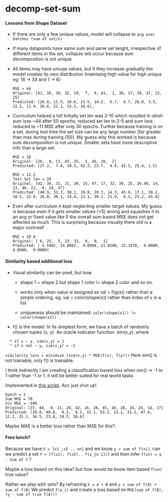 # decomp-set-sum

#### Lessons from Shape Dataset

* If there are only a few unique values, model will collapse to ``avg over batches (sum of set/n)``

* if many datapoints have same sum and same set lenght, irrespective of different items in the set, collapse will occur because sum decomposition is not unique

* All items may have uniuqe values, but if they increase gradually the model creates its own distribution (maintaing high value for high unique eg: 18 -> 34 and 1 -> 6)

    ```
    MSE = 44
    Original: [41, 16, 38, 32, 19,  7,  9, 41,  1, 36, 17, 38, 37, 22, 25]
    Predicted: [26.8, 11.5, 26.6, 23.5, 14.2,  6.7,  8.7, 26.8, 3.5, 22.5, 11.9, 26.6, 22.1, 15.5, 16.6],
    ```

* Curriculum helped a lot! Initially set len was 2-10 which resulted in okish sum loss ~44 after 50 epochs, reduced set len to 2-5 and sum loss reduced to ~11 MSE after only 30 epochs.
Further because training is on a set, during test time the set size can be any large number (far greater than max during training (10)). 
My guess why this worked is because sum decomposition is not unique. Smaller sets have more descriptive info than a large set.


    ```
    MSE = 18
    Original: [28,  8, 11, 43, 25,  5, 46, 26,  2]
    Predicted: [27.2,  7.4, 10.3, 42.3, 23.7,  4.6, 43.3, 25.4, 1.5]
    ```

    ```
    MSE = 12.2
    Test Set len = 20
    Original: [42, 34, 31, 21, 30, 15, 47, 17, 32, 38, 25, 26,40, 14, 13, 40, 22,  6, 24, 47]
    Predicted: [40.9, 32.3, 30.1, 19.8, 29.3, 14.3, 45.9, 17.1, 30.2, 38.5, 22.8, 26.0, 39.1, 14.4, 13.1, 39.1, 21.9,  6.1, 23.2, 45.9]
    ```

* Even after curriculum it kept neglecting smaller target values. My guess is because even if it gets smaller values (<5) wrong and squashes it to an avg or fixed value like 0 the overall sum based MSE does not get affected as much.
This is surprising because visually there still is a major contrast!

    ```
    MSE = 10.8
    Original: [ 6, 25,  5, 23, 33,  0,  0,  1]
    Predicted: [ 6.5481, 24.8862,  4.0904, 21.8106, 32.3578,  0.0000,  0.0000,  0.0000]
    ```
#### Similarity based additional loss

* Visual similarity can be used, but how.
  * shape 1 ~ shape 2 but shape 1 color != shape 2 color and so on.
  * works only when value is assigned as val = f(g(x)) rather than a simple ordering.
    eg. val = color(shape(x)) rather than index of x in a list

  * uniqueness should be maintained: ``color(shape(x1)) != color(shape(x2))``

* f() is the model. In its simplest form, we have a batch of randomly chosen tuples (x, y).
An oracle indicator function: sim(x,y), where
```
  * if x ~ y, sim(x,y) = 1
  * if x not ~ y, sim(x,y) = -1
```
``similarity_loss = minimize (sim(x,y) * MSE(f(x), f(y)))``
Here sim() is not trainable, only f() is trainable.

I think indirectly I am creating a classification based loss
when sim() -> -1 to 1 rather than -1 or 1, it will be better suited for real world tasks

Implemented in [this script](./train_shapes_vis_oracle.py). Acc just shot up! 
```
Epoch = 2
Sum MSE = 70
Vis MSE = -590
Original: [37, 44,  0, 11, 28, 42, 16, 28, 45, 16, 28, 34, 24, 14, 17]
Predicted: [39.0, 49.8,  0.2,  8.1, 31.1, 53.2, 12.1, 31.1, 47.4, 12.1, 31.1, 34.5, 23.8, 10.5, 10.6]
```

Maybe MAE is a better loss rather than MSE for this?. 



#### Free lunch?

Because we have ``X = [x1 ,x2 .. xn]`` and we know ``y = sum of f(xi)``, can we predict a set ``Y = [f(x1), f(x2).. f(x_{n-1})]`` and then infer ``f(xn) = y - Sum of Y`` ?

Maybe a loss based on this idea? but how would be know item based ``f(xn)`` true value? 

Rather we play with sets? By reframing ``X = A + B`` and ``y = sum of f(A) + sum of f(B)``
We predict ``f(a_i)`` and create a loss based on
``MSE(sum of f(B), (y - sum of true f(A)))`` 